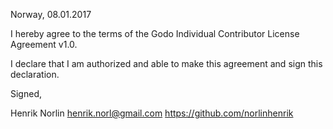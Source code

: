 Norway, 08.01.2017

I hereby agree to the terms of the Godo Individual Contributor License
Agreement v1.0.

I declare that I am authorized and able to make this agreement and sign this
declaration.

Signed,

Henrik Norlin henrik.norl@gmail.com https://github.com/norlinhenrik
